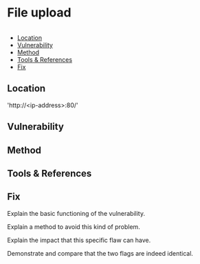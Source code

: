 # File upload <!-- omit in toc -->

```txt

```

- [Location](#location)
- [Vulnerability](#vulnerability)
- [Method](#method)
- [Tools & References](#tools--references)
- [Fix](#fix)

## Location

'http://\<ip-address>:80/'

## Vulnerability

## Method

## Tools & References

## Fix

Explain the basic functioning of the vulnerability.

Explain a method to avoid this kind of problem.

Explain the impact that this specific flaw can have.

Demonstrate and compare that the two flags are indeed identical.
